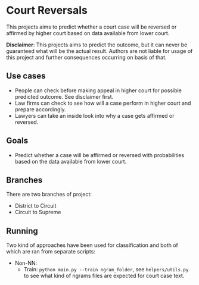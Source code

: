 # Court Reversals

This projects aims to predict whether a court case will be reversed or affirmed by higher court based on data available from lower court.

**Disclaimer**: This projects aims to predict the outcome, but it can never be guaranteed what will be the actual result. Authors are not liable for usage of this project and further consequences occurring on basis of that.

## Use cases

- People can check before making appeal in higher court for possible predicted outcome. See disclaimer first.
- Law firms can check to see how will a case perform in higher court and prepare accordingly.
- Lawyers can take an inside look into why a case gets affirmed or reversed.

## Goals
- Predict whether a case will be affirmed or reversed with probabilities based on the data available from lower court.

## Branches

There are two branches of project:

- District to Circuit
- Circuit to Supreme

## Running

Two kind of approaches have been used for classification and both of which are ran from separate scripts:
- Non-NN:
    - Train: `python main.py --train ngram_folder`, see `helpers/utils.py` to see what kind of ngrams files are expected for court case text.
